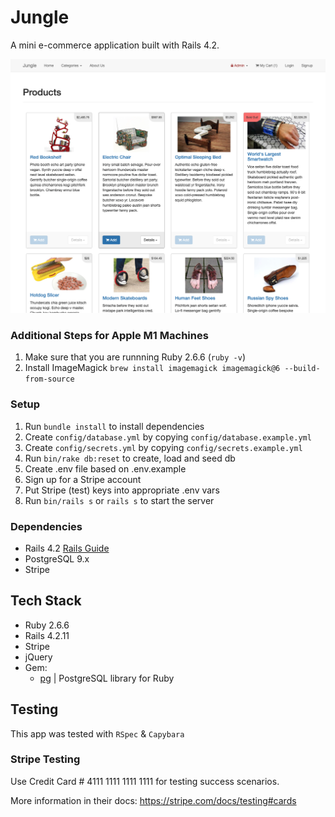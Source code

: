 # Jungle

A mini e-commerce application built with Rails 4.2.

![""](https://github.com/belalelmi/jungle-rails/blob/master/lib/assets/Screen%20Shot%202022-01-11%20at%2012.09.33%20AM.png?raw=true)

### Additional Steps for Apple M1 Machines

1. Make sure that you are runnning Ruby 2.6.6 (`ruby -v`)
1. Install ImageMagick `brew install imagemagick imagemagick@6 --build-from-source`

### Setup

1. Run `bundle install` to install dependencies
2. Create `config/database.yml` by copying `config/database.example.yml`
3. Create `config/secrets.yml` by copying `config/secrets.example.yml`
4. Run `bin/rake db:reset` to create, load and seed db
5. Create .env file based on .env.example
6. Sign up for a Stripe account
7. Put Stripe (test) keys into appropriate .env vars
8. Run `bin/rails s` or `rails s` to start the server

### Dependencies

- Rails 4.2 [Rails Guide](http://guides.rubyonrails.org/v4.2/)
- PostgreSQL 9.x
- Stripe

## Tech Stack

- Ruby 2.6.6
- Rails 4.2.11
- Stripe
- jQuery
- Gem:
  - [pg](https://github.com/ged/ruby-pg) | PostgreSQL library for Ruby

## Testing

This app was tested with `RSpec` & `Capybara`

### Stripe Testing

Use Credit Card # 4111 1111 1111 1111 for testing success scenarios.

More information in their docs: <https://stripe.com/docs/testing#cards>
